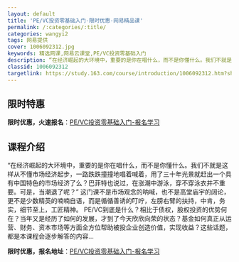 ```yaml
---
layout: default
title: 'PE/VC投资零基础入门-限时优惠-网易精品课'
permalink: /:categories/:title/
categories: wangyi2
tags: 网易提供
cover: 1006092312.jpg
keywords: 精选网课,网易云课堂,PE/VC投资零基础入门
description: “在经济崛起的大环境中，重要的是你在唱什么，而不是你懂什么。我们不就是这样从不懂市场经济起步，一路跌跌撞撞地唱着喊着，用
classid: 1006092312
targetlink: https://study.163.com/course/introduction/1006092312.htm?share=1&shareId=1025206652&utm_campaign=share&utm_medium=iphoneShare&utm_source=&utm_u=1025206652
---
```


## 限时特惠

**限时优惠，火速报名**：[PE/VC投资零基础入门-报名学习](https://study.163.com/course/introduction/1006092312.htm?share=1&shareId=1025206652&utm_campaign=share&utm_medium=iphoneShare&utm_source=&utm_u=1025206652)

## 课程介绍

“在经济崛起的大环境中，重要的是你在唱什么，而不是你懂什么。我们不就是这样从不懂市场经济起步，一路跌跌撞撞地唱着喊着，用了三十年光景就赶出一个具有中国特色的市场经济了么？巴菲特也说过，在涨潮中游泳，穿不穿泳衣并不重要。可是，当潮退了呢？” 这门课不是市场观念的呐喊，也不是高堂庙宇的阔论，更不是少数精英的喃喃自语，而是循循善诱的叮咛，左膀右臂的扶持，中肯，务实，细节至上，工匠精神。 PE/VC到底是什么？相比于债权，股权投资的优势何在？当年又是经历了如何的发展，才到了今天欣欣向荣的状态？基金如何真正从运营、财务、资本市场等方面全方位帮助被投企业创造价值，实现收益？这些话题，都是本课程会逐步解答的内容...

**限时优惠，报名地址**：[PE/VC投资零基础入门-报名学习](https://study.163.com/course/introduction/1006092312.htm?share=1&shareId=1025206652&utm_campaign=share&utm_medium=iphoneShare&utm_source=&utm_u=1025206652)

